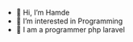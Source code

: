 - 👋 Hi, I’m Hamde
- 👀 I’m interested in Programming
- 🌱 I am a programmer php laravel

<!---
hamdeahmed21/hamdeahmed21 is a ✨ special ✨ repository because its `README.md` (this file) appears on your GitHub profile.
You can click the Preview link to take a look at your changes.
--->
